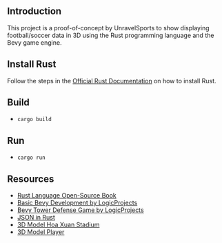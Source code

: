 ## Introduction
This project is a proof-of-concept by UnravelSports to show displaying football/soccer data in 3D using the Rust programming language and the Bevy game engine.

## Install Rust
Follow the steps in the [Official Rust Documentation](https://www.rust-lang.org/tools/install) on how to install Rust.

## Build
- `cargo build`

## Run
- `cargo run` 

## Resources
- [Rust Language Open-Source Book](https://github.com/rust-lang/book)
- [Basic Bevy Development by LogicProjects](https://www.youtube.com/@logicprojects)
- [Bevy Tower Defense Game by LogicProjects](https://github.com/mwbryant/bevy-tower-defense-tutorial)
- [JSON in Rust](https://blog.devgenius.io/reading-and-writing-a-json-file-in-rust-2731da8d6ad0)
- [3D Model Hoa Xuan Stadium](https://sketchfab.com/3d-models/hoa-xuan-stadium-5fc8ffbb5c824d20b2bdb74a26e093f1)
- [3D Model Player](https://free3d.com/3d-model/soccerplayer-v3--391717.html)




